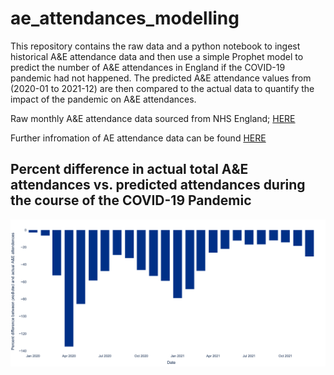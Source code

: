 # ae_attendances_modelling

This repository contains the raw data and a python notebook to ingest historical A&E attendance data and then use a simple Prophet model to predict the number of A&E attendances in England if the COVID-19 pandemic had not happened. The predicted A&E attendance values from (2020-01 to 2021-12) are then compared to the actual data to quantify the impact of the pandemic on A&E attendances.

Raw monthly A&E attendance data sourced from NHS England; [HERE](https://www.england.nhs.uk/statistics/statistical-work-areas/ae-waiting-times-and-activity/)

Further infromation of AE attendance data can be found [HERE](https://www.england.nhs.uk/statistics/wp-content/uploads/sites/2/2019/07/AE-Attendances-Emergency-Definitions-v4.0-final-July-2019.pdf)


## Percent difference in actual total A&E attendances vs. predicted attendances during the course of the COVID-19 Pandemic

![alt text](https://github.com/mattia-ficarelli/ae_attendances_modelling/blob/main/images/percent_difference_actual.png?raw=true)